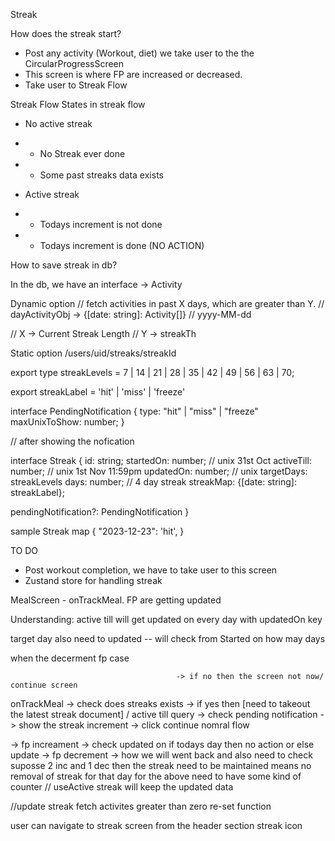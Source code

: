 Streak

How does the streak start?

- Post any activity (Workout, diet) we take user to the the CircularProgressScreen
- This screen is where FP are increased or decreased.
- Take user to Streak Flow

Streak Flow
States in streak flow

- No active streak
- - No Streak ever done
- - Some past streaks data exists

- Active streak
- - Todays increment is not done
- - Todays increment is done (NO ACTION)

How to save streak in db?

In the db, we have an interface -> Activity

Dynamic option
// fetch activities in past X days, which are greater than Y.
// dayActivityObj -> {[date: string]: Activity[]} // yyyy-MM-dd

// X -> Current Streak Length
// Y -> streakTh

Static option
/users/uid/streaks/streakId

export type streakLevels = 7 | 14 | 21 | 28 | 35 | 42 | 49 | 56 | 63 | 70;

export streakLabel = 'hit' | 'miss' | 'freeze'

interface PendingNotification {
type: "hit" | "miss" | "freeze"
maxUnixToShow: number;
}

// after showing the nofication

interface Streak {
id: string;
startedOn: number; // unix 31st Oct
activeTill: number; // unix 1st Nov 11:59pm
updatedOn: number; // unix
targetDays: streakLevels
days: number; // 4 day streak
streakMap: {[date: string]: streakLabel};

pendingNotification?: PendingNotification
}

sample Streak map
{
"2023-12-23": 'hit',
}

TO DO

- Post workout completion, we have to take user to this screen
- Zustand store for handling streak

MealScreen - onTrackMeal. FP are getting updated


Understanding:
active till will get updated on every day with updatedOn key

target day also need to updated 
-- will check from Started on how may days 

when the decerment fp case

                                         -> if no then the screen not now/ continue screen
onTrackMeal -> check does streaks exists -> if yes then [need to takeout the latest streak document] / active till query
-> check pending notification -> show the streak increment -> click continue nomral flow

-> fp increament -> check updated on if todays day then no action or else update
-> fp decrement -> how we will went back and also need to check suposse 2 inc and 1 dec then the streak need to be maintained means no removal of streak for that day
for the above need to have some kind of counter
// useActive streak will keep the updated data

//update streak fetch activites greater than zero 
re-set function 

user can navigate to streak screen from the header section streak icon
